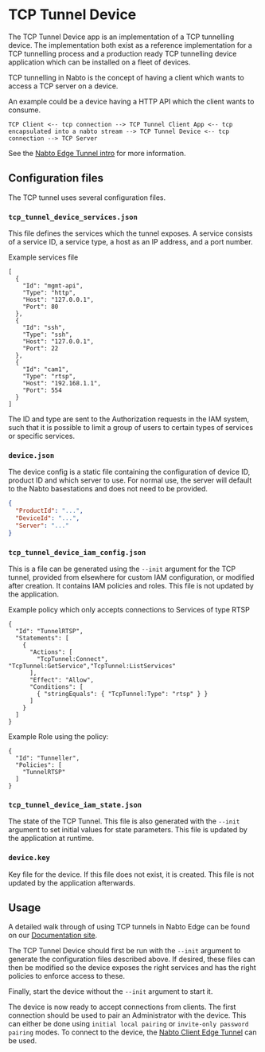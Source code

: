 # TCP Tunnel Device

The TCP Tunnel Device app is an implementation of a TCP tunnelling
device. The implementation both exist as a reference implementation
for a TCP tunnelling process and a production ready TCP tunnelling
device application which can be installed on a fleet of devices.

TCP tunnelling in Nabto is the concept of having a client which wants
to access a TCP server on a device.

An example could be a device having a HTTP API which the client wants
to consume.

```
TCP Client <-- tcp connection --> TCP Tunnel Client App <-- tcp encapsulated into a nabto stream --> TCP Tunnel Device <-- tcp connection --> TCP Server
```

See the [Nabto Edge Tunnel intro](/developer/guides/get-started/tunnels/intro.html) for more information.

## Configuration files

The TCP tunnel uses several configuration files.

### `tcp_tunnel_device_services.json`

This file defines the services which the tunnel exposes.  A service
consists of a service ID, a service type, a host as an IP address, and a
port number.

Example services file
```
[
  {
    "Id": "mgmt-api",
    "Type": "http",
    "Host": "127.0.0.1",
    "Port": 80
  },
  {
    "Id": "ssh",
    "Type": "ssh",
    "Host": "127.0.0.1",
    "Port": 22
  },
  {
    "Id": "cam1",
    "Type": "rtsp",
    "Host": "192.168.1.1",
    "Port": 554
  }
]
```

The ID and type are sent to the Authorization requests in the IAM
system, such that it is possible to limit a group of users to certain
types of services or specific services.

### `device.json`

The device config is a static file containing the configuration of
device ID, product ID and which server to use. For normal use, the server will
default to the Nabto basestations and does not need to be provided.

```json
{
  "ProductId": "...",
  "DeviceId": "...",
  "Server": "..."
}
```

### `tcp_tunnel_device_iam_config.json`

This is a file can be generated using the `--init` argument for the
TCP tunnel, provided from elsewhere for custom IAM configuration, or
modified after creation. It contains IAM policies and roles. This file
is not updated by the application.

Example policy which only accepts connections to Services of type RTSP

```
{
  "Id": "TunnelRTSP",
  "Statements": [
    {
      "Actions": [
        "TcpTunnel:Connect", "TcpTunnel:GetService","TcpTunnel:ListServices"
      ],
      "Effect": "Allow",
      "Conditions": [
        { "stringEquals": { "TcpTunnel:Type": "rtsp" } }
      ]
    }
  ]
}
```

Example Role using the policy:

```
{
  "Id": "Tunneller",
  "Policies": [
    "TunnelRTSP"
  ]
}
```


### `tcp_tunnel_device_iam_state.json`

The state of the TCP Tunnel. This file is also generated with the
`--init` argument to set initial values for state parameters. This
file is updated by the application at runtime.

### `device.key`

Key file for the device. If this file does not exist, it is
created. This file is not updated by the application afterwards.

## Usage

A detailed walk through of using TCP tunnels in Nabto Edge can be
found on
our
[Documentation site](http://docs.dev.nabto.com/developer/guides/get-started/tunnels/intro.html).

The TCP Tunnel Device should first be run with the `--init` argument
to generate the configuration files described above. If desired, these
files can then be modified so the device exposes the right services
and has the right policies to enforce access to these.

Finally, start the device without the `--init` argument to start it.

The device is now ready to accept connections from clients. The first
connection should be used to pair an Administrator with the
device. This can either be done using `initial local pairing` or
`invite-only password pairing` modes. To connect to the device,
the
[Nabto Client Edge Tunnel](https://github.com/nabto/nabto-client-edge-tunnel) can
be used.
